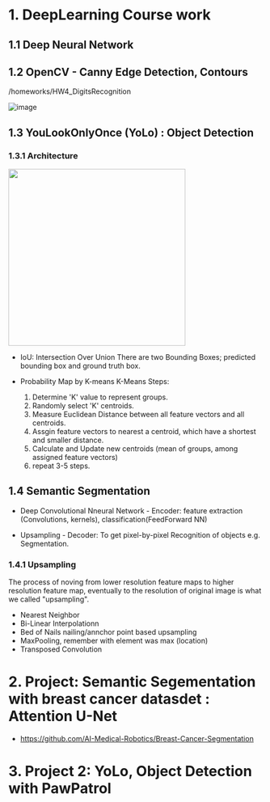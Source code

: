 # 1. DeepLearning Course work
## 1.1 Deep Neural Network
 
## 1.2 OpenCV - Canny Edge Detection, Contours

/homeworks/HW4_DigitsRecognition

![image](https://github.com/YoonjungChoi/CMPE258DL_ObjectDetectionSegmentation_study/assets/20979517/f260b9fd-90b0-43ab-8210-480c2bda9e4b)
  
## 1.3 YouLookOnlyOnce (YoLo) : Object Detection
  ### 1.3.1 Architecture
  <img src="https://user-images.githubusercontent.com/20979517/236288382-3f41f498-e1a7-42fd-84a3-d51d0b5aa680.png" width="350" height="350">
  
  * IoU: Intersection Over Union
    There are two Bounding Boxes; predicted bounding box and ground truth box.
    
    
    
  * Probability Map by K-means
    K-Means Steps:
      1. Determine 'K' value to represent groups.
      2. Randomly select 'K' centroids.
      3. Measure Euclidean Distance between all feature vectors and all centroids.
      4. Assgin feature vectors to nearest a centroid, which have a shortest and smaller distance.
      5. Calculate and Update new centroids (mean of groups, among assigned feature vectors)
      6. repeat 3-5 steps.

## 1.4 Semantic Segmentation
  
 * Deep Convolutional Nneural Network - Encoder: feature extraction (Convolutions, kernels), classification(FeedForward NN)
  
 * Upsampling - Decoder: To get pixel-by-pixel Recognition of objects e.g. Segmentation.

  ### 1.4.1 Upsampling
  The process of noving from lower resolution feature maps to higher resolution feature map, eventually to the resolution of original
  image is what we called "upsampling".
  
 * Nearest Neighbor
 * Bi-Linear Interpolationn
 * Bed of Nails nailing/annchor point based upsampling
 * MaxPooling, remember with element was max (location)
 * Transposed Convolution

# 2. Project: Semantic Segementation with breast cancer datasdet : Attention U-Net

 - https://github.com/AI-Medical-Robotics/Breast-Cancer-Segmentation

# 3. Project 2: YoLo, Object Detection with PawPatrol

